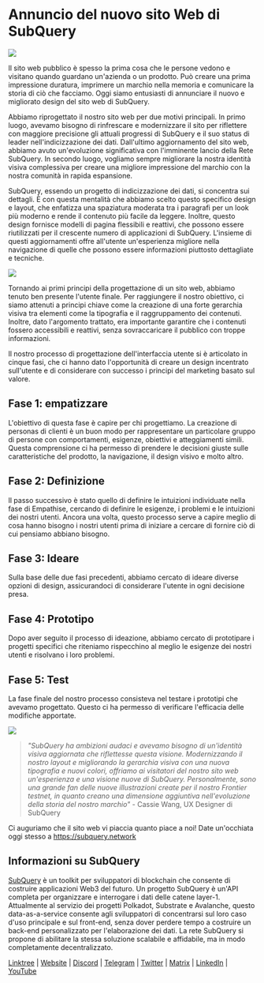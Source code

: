 # Annuncio del nuovo sito Web di SubQuery

![](https://miro.medium.com/max/1400/0*AnB_ILxq6i0kKz2Y)

Il sito web pubblico è spesso la prima cosa che le persone vedono e visitano quando guardano un'azienda o un prodotto. Può creare una prima impressione duratura, imprimere un marchio nella memoria e comunicare la storia di ciò che facciamo. Oggi siamo entusiasti di annunciare il nuovo e migliorato design del sito web di SubQuery.

Abbiamo riprogettato il nostro sito web per due motivi principali. In primo luogo, avevamo bisogno di rinfrescare e modernizzare il sito per riflettere con maggiore precisione gli attuali progressi di SubQuery e il suo status di leader nell'indicizzazione dei dati. Dall'ultimo aggiornamento del sito web, abbiamo avuto un'evoluzione significativa con l'imminente lancio della Rete SubQuery. In secondo luogo, vogliamo sempre migliorare la nostra identità visiva complessiva per creare una migliore impressione del marchio con la nostra comunità in rapida espansione.

SubQuery, essendo un progetto di indicizzazione dei dati, si concentra sui dettagli. È con questa mentalità che abbiamo scelto questo specifico design e layout, che enfatizza una spaziatura moderata tra i paragrafi per un look più moderno e rende il contenuto più facile da leggere. Inoltre, questo design fornisce modelli di pagina flessibili e reattivi, che possono essere riutilizzati per il crescente numero di applicazioni di SubQuery. L'insieme di questi aggiornamenti offre all'utente un'esperienza migliore nella navigazione di quelle che possono essere informazioni piuttosto dettagliate e tecniche.

![](https://miro.medium.com/max/1400/1*rqmuhuC5rdV7sZN2AwokZQ.png)

Tornando ai primi principi della progettazione di un sito web, abbiamo tenuto ben presente l'utente finale. Per raggiungere il nostro obiettivo, ci siamo attenuti a principi chiave come la creazione di una forte gerarchia visiva tra elementi come la tipografia e il raggruppamento dei contenuti. Inoltre, dato l'argomento trattato, era importante garantire che i contenuti fossero accessibili e reattivi, senza sovraccaricare il pubblico con troppe informazioni.

Il nostro processo di progettazione dell'interfaccia utente si è articolato in cinque fasi, che ci hanno dato l'opportunità di creare un design incentrato sull'utente e di considerare con successo i principi del marketing basato sul valore.

## Fase 1: empatizzare

L'obiettivo di questa fase è capire per chi progettiamo. La creazione di personas di clienti è un buon modo per rappresentare un particolare gruppo di persone con comportamenti, esigenze, obiettivi e atteggiamenti simili. Questa comprensione ci ha permesso di prendere le decisioni giuste sulle caratteristiche del prodotto, la navigazione, il design visivo e molto altro.

## Fase 2: Definizione

Il passo successivo è stato quello di definire le intuizioni individuate nella fase di Empathise, cercando di definire le esigenze, i problemi e le intuizioni dei nostri utenti. Ancora una volta, questo processo serve a capire meglio di cosa hanno bisogno i nostri utenti prima di iniziare a cercare di fornire ciò di cui pensiamo abbiano bisogno.

## Fase 3: Ideare

Sulla base delle due fasi precedenti, abbiamo cercato di ideare diverse opzioni di design, assicurandoci di considerare l'utente in ogni decisione presa.

## Fase 4: Prototipo

Dopo aver seguito il processo di ideazione, abbiamo cercato di prototipare i progetti specifici che riteniamo rispecchino al meglio le esigenze dei nostri utenti e risolvano i loro problemi.

## Fase 5: Test

La fase finale del nostro processo consisteva nel testare i prototipi che avevamo progettato. Questo ci ha permesso di verificare l'efficacia delle modifiche apportate.

![](https://miro.medium.com/max/1400/1*AMO1WP2Yg1MtNht22gIeaw.png)

> _"SubQuery ha ambizioni audaci e avevamo bisogno di un'identità visiva aggiornata che riflettesse questa visione. Modernizzando il nostro layout e migliorando la gerarchia visiva con una nuova tipografia e nuovi colori, offriamo ai visitatori del nostro sito web un'esperienza e una visione nuove di SubQuery. Personalmente, sono una grande fan delle nuove illustrazioni create per il nostro Frontier testnet, in quanto creano una dimensione aggiuntiva nell'evoluzione della storia del nostro marchio"_ - Cassie Wang, UX Designer di SubQuery

Ci auguriamo che il sito web vi piaccia quanto piace a noi! Date un'occhiata oggi stesso a https://subquery.network

## Informazioni su SubQuery

[SubQuery](https://subquery.network) è un toolkit per sviluppatori di blockchain che consente di costruire applicazioni Web3 del futuro. Un progetto SubQuery è un'API completa per organizzare e interrogare i dati delle catene layer-1. Attualmente al servizio dei progetti Polkadot, Substrate e Avalanche, questo data-as-a-service consente agli sviluppatori di concentrarsi sul loro caso d'uso principale e sul front-end, senza dover perdere tempo a costruire un back-end personalizzato per l'elaborazione dei dati. La rete SubQuery si propone di abilitare la stessa soluzione scalabile e affidabile, ma in modo completamente decentralizzato.

​​[Linktree](https://linktr.ee/subquerynetwork) | [Website](https://subquery.network/) | [Discord](https://discord.com/invite/78zg8aBSMG) | [Telegram](https://t.me/subquerynetwork) | [Twitter](https://twitter.com/subquerynetwork) | [Matrix](https://matrix.to/#/#subquery:matrix.org) | [LinkedIn](https://www.linkedin.com/company/subquery) | [YouTube](https://www.youtube.com/channel/UCi1a6NUUjegcLHDFLr7CqLw)
